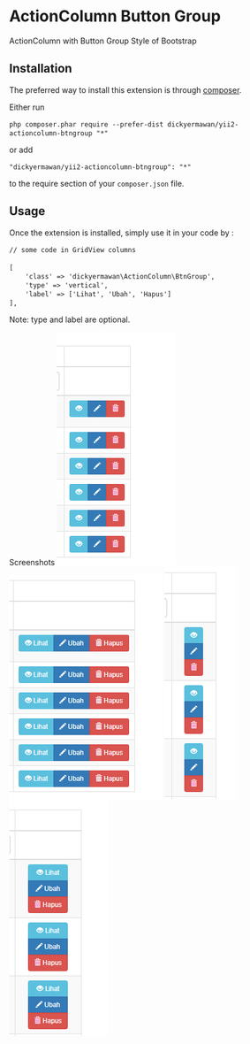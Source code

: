 ActionColumn Button Group
=========================
ActionColumn with Button Group Style of Bootstrap

Installation
------------

The preferred way to install this extension is through [composer](http://getcomposer.org/download/).

Either run

```
php composer.phar require --prefer-dist dickyermawan/yii2-actioncolumn-btngroup "*"
```

or add

```
"dickyermawan/yii2-actioncolumn-btngroup": "*"
```

to the require section of your `composer.json` file.


Usage
-----

Once the extension is installed, simply use it in your code by  :

```
// some code in GridView columns

[
    'class' => 'dickyermawan\ActionColumn\BtnGroup',
    'type' => 'vertical',
    'label' => ['Lihat', 'Ubah', 'Hapus']
],

```
Note: type and label are optional.


Screenshots
![Screenshoot Role](screenshots/1.PNG "Horizontal")
![Screenshoot Role](screenshots/2.PNG "Horizontal Labeled")
![Screenshoot Role](screenshots/3.PNG "Vertical")
![Screenshoot Role](screenshots/4.PNG "Vertical Labeled")